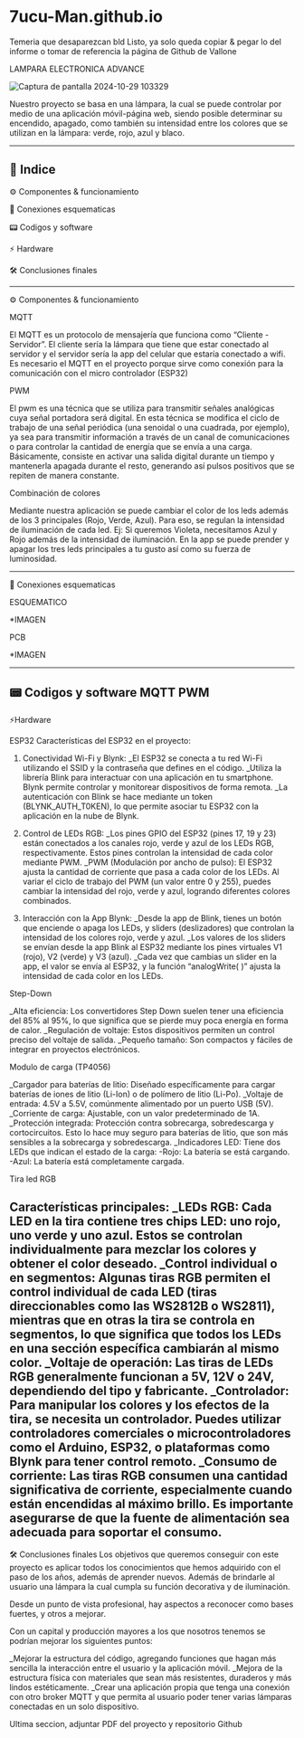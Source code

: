# 7ucu-Man.github.io
Temeria que desaparezcan bld
Listo, ya solo queda copiar & pegar lo del informe o tomar de referencia la página de Github de Vallone

LAMPARA ELECTRONICA ADVANCE



![Captura de pantalla 2024-10-29 103329](https://github.com/user-attachments/assets/93936b83-1bd0-48de-af7b-4972f1e8836e)

Nuestro proyecto se basa en una lámpara, la cual se puede controlar por medio de una aplicación móvil-página web, siendo posible determinar su encendido, apagado, como también su intensidad entre los colores que se utilizan en la lámpara: verde, rojo, azul y blaco.

----------------------------------------------------------------------------------------------------------------------------------------------------------------------
📒 Indice
----------------------------------------------------------------------------------------------------------------------------------------------------------------------

⚙️ Componentes & funcionamiento

🔌 Conexiones esquematicas

📟 Codigos y software

⚡ Hardware

🛠️ Conclusiones finales

----------------------------------------------------------------------------------------------------------------------------------------------------------------------
⚙️ Componentes & funcionamiento

MQTT

El MQTT es un protocolo de mensajería que funciona como “Cliente - Servidor”. El cliente sería la lámpara que tiene que estar conectado al servidor y el servidor sería la app del celular que estaría conectado a wifi.
Es necesario el MQTT en el proyecto porque sirve como conexión para la comunicación con el micro controlador (ESP32)


PWM

El pwm es una técnica que se utiliza para transmitir señales analógicas cuya señal portadora será digital. En esta técnica se modifica el ciclo de trabajo de una señal periódica (una senoidal o una cuadrada, por ejemplo), ya sea para transmitir información a través de un canal de comunicaciones o para controlar la cantidad de energía que se envía a una carga.
Básicamente, consiste en activar una salida digital durante un tiempo y mantenerla apagada durante el resto, generando así pulsos positivos que se repiten de manera constante.


Combinación de colores

Mediante nuestra aplicación se puede cambiar el color de los leds además de los 3 principales (Rojo, Verde, Azul). Para eso, se regulan la intensidad de iluminación de cada led.
Ej: Si queremos Violeta, necesitamos Azul y Rojo además de la intensidad de iluminación.
En la app se puede prender y apagar los tres leds principales a tu gusto así como su fuerza de luminosidad. 

----------------------------------------------------------------------------------------------------------------------------------------------------------------------
🔌 Conexiones esquematicas

ESQUEMATICO

*IMAGEN


PCB

*IMAGEN

----------------------------------------------------------------------------------------------------------------------------------------------------------------------
📟 Codigos y software
MQTT
PWM
----------------------------------------------------------------------------------------------------------------------------------------------------------------------
⚡Hardware

ESP32
Características del ESP32 en el proyecto:

 1. Conectividad Wi-Fi y Blynk:
_El ESP32 se conecta a tu red Wi-Fi utilizando el SSID y la contraseña que defines en el código.
_Utiliza la librería Blink para interactuar con una aplicación en tu smartphone. Blynk permite controlar y monitorear dispositivos de forma remota.
_La autenticación con Blink se hace mediante un token (BLYNK_AUTH_T0KEN), lo que permite asociar tu ESP32 con la aplicación en la nube de Blynk.

 2. Control de LEDs RGB:
_Los pines GPIO del ESP32 (pines 17, 19 y 23) están conectados a los canales rojo, verde y azul de los LEDs RGB, respectivamente. Estos pines controlan la intensidad de cada color mediante PWM.
_PWM (Modulación por ancho de pulso): El ESP32 ajusta la cantidad de corriente que pasa a cada color de los LEDs. Al variar el ciclo de trabajo del PWM (un valor entre 0 y 255), puedes cambiar la intensidad del rojo, verde y azul, logrando diferentes colores combinados.

 3. Interacción con la App Blynk:
_Desde la app de Blink, tienes un botón que enciende o apaga los LEDs, y sliders (deslizadores) que controlan la intensidad de los colores rojo, verde y azul.
_Los valores de los sliders se envían desde la app Blink al ESP32 mediante los pines virtuales V1 (rojo), V2 (verde) y V3 (azul).
_Cada vez que cambias un slider en la app, el valor se envía al ESP32, y la función “analogWrite( )” ajusta la intensidad de cada color en los LEDs.



Step-Down

_Alta eficiencia: Los convertidores Step Down suelen tener una eficiencia del 85% al 95%, lo que significa que se pierde muy poca energía en forma de calor.
_Regulación de voltaje: Estos dispositivos permiten un control preciso del voltaje de salida.
_Pequeño tamaño: Son compactos y fáciles de integrar en proyectos electrónicos.


Modulo de carga (TP4056)

_Cargador para baterías de litio: Diseñado específicamente para cargar baterías de iones de litio (Li-Ion) o de polímero de litio (Li-Po).
_Voltaje de entrada: 4.5V a 5.5V, comúnmente alimentado por un puerto USB (5V).
_Corriente de carga: Ajustable, con un valor predeterminado de 1A.
_Protección integrada: Protección contra sobrecarga, sobredescarga y cortocircuitos. Esto lo hace muy seguro para baterías de litio, que son más sensibles a la sobrecarga y sobredescarga.
_Indicadores LED: Tiene dos LEDs que indican el estado de la carga:
-Rojo: La batería se está cargando.
-Azul: La batería está completamente cargada. 


Tira led RGB

Características principales:
_LEDs RGB: Cada LED en la tira contiene tres chips LED: uno rojo, uno verde y uno azul. Estos se controlan individualmente para mezclar los colores y obtener el color deseado.
_Control individual o en segmentos: Algunas tiras RGB permiten el control individual de cada LED (tiras direccionables como las WS2812B o WS2811), mientras que en otras la tira se controla en segmentos, lo que significa que todos los LEDs en una sección específica cambiarán al mismo color.
_Voltaje de operación: Las tiras de LEDs RGB generalmente funcionan a 5V, 12V o 24V, dependiendo del tipo y fabricante.
_Controlador: Para manipular los colores y los efectos de la tira, se necesita un controlador. Puedes utilizar controladores comerciales o microcontroladores como el Arduino, ESP32, o plataformas como Blynk para tener control remoto.
_Consumo de corriente: Las tiras RGB consumen una cantidad significativa de corriente, especialmente cuando están encendidas al máximo brillo. Es importante asegurarse de que la fuente de alimentación sea adecuada para soportar el consumo.
---------------------------------------------------------------------------------------------------------------------------------------------------------------------
🛠️ Conclusiones finales
Los objetivos que queremos conseguir con este proyecto es aplicar todos los conocimientos que hemos adquirido con el paso de los años, además de aprender nuevos. Además de brindarle al usuario una lámpara la cual cumpla su función decorativa y de iluminación.

Desde un punto de vista profesional, hay aspectos a reconocer como bases fuertes, y otros a mejorar.

Con un capital y producción mayores a los que nosotros tenemos se podrían mejorar los siguientes puntos:

_Mejorar la estructura del código, agregando funciones que hagan más sencilla la interacción entre el usuario y la aplicación móvil.
_Mejora de la estructura física con materiales que sean más resistentes, duraderos y más lindos estéticamente.
_Crear una aplicación propia que tenga una conexión con otro broker MQTT y que permita al usuario poder tener varias lámparas conectadas en un solo dispositivo. 


Ultima seccion, adjuntar PDF del proyecto y repositorio Github
